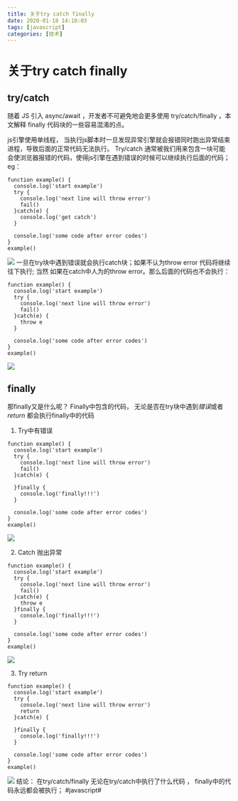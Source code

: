 ```yaml
---
title: 关于try catch finally
date: 2020-01-18 14:10:03
tags: [javascript]
categories: [技术]
---
```


# 关于try catch finally
## try/catch
随着 JS 引入 async/await ，开发者不可避免地会更多使用 try/catch/finally ，本文解释 finally 代码块的一些容易混淆的点。

js引擎使用单线程， 当执行js脚本时一旦发现异常引擎就会报错同时跑出异常结束进程，导致后面的正常代码无法执行。  Try/catch 通常被我们用来包含一块可能会使浏览器报错的代码，使得js引擎在遇到错误的时候可以继续执行后面的代码；
eg： 
```
function example() {
  console.log('start example')
  try {
    console.log('next line will throw error')
    fail()
  }catch(e) {
    console.log('get catch')
  }

  console.log('some code after error codes')
}
example()

```

![](%E5%85%B3%E4%BA%8Etry%20catch%20finally/08DBA8ED-BB47-4383-B799-FBDA93B6F0CE.png)
一旦在try块中遇到错误就会执行catch块；如果不认为throw error 代码将继续往下执行;  当然 如果在catch中人为的throw error。那么后面的代码也不会执行：
```
function example() {
  console.log('start example')
  try {
    console.log('next line will throw error')
    fail()
  }catch(e) {
    throw e
  }

  console.log('some code after error codes')
}
example()

```

![](%E5%85%B3%E4%BA%8Etry%20catch%20finally/60BBEAC4-DDB2-49BA-A465-17E54545F692.png)

## finally
 那finally又是什么呢？
Finally中包含的代码， 无论是否在try块中遇到*错误*或者*return* 都会执行finally中的代码

1. Try中有错误
```
function example() {
  console.log('start example')
  try {
    console.log('next line will throw error')
    fail()
  }catch(e) {
    
  }finally {
    console.log('finally!!!')
  }

  console.log('some code after error codes')
}
example()

```

![](%E5%85%B3%E4%BA%8Etry%20catch%20finally/E5A4B2D9-7A32-4618-8B7A-16F79C94A2C1.png)

2. Catch 抛出异常
```
function example() {
  console.log('start example')
  try {
    console.log('next line will throw error')
    fail()
  }catch(e) {
    throw e
  }finally {
    console.log('finally!!!')
  }

  console.log('some code after error codes')
}
example()
```
![](%E5%85%B3%E4%BA%8Etry%20catch%20finally/124110F7-A35F-475B-A831-239C8EB1C5B6.png)

3. Try  return
```
function example() {
  console.log('start example')
  try {
    console.log('next line will throw error')
    return
  }catch(e) {
    
  }finally {
    console.log('finally!!!')
  }

  console.log('some code after error codes')
}
example()
```

![](%E5%85%B3%E4%BA%8Etry%20catch%20finally/6F6C08D7-6675-47CD-BB0C-E46AB5B94D8C.png)
结论：
在try/catch/finally  无论在try/catch中执行了什么代码 ， finally中的代码永远都会被执行；
#javascript#